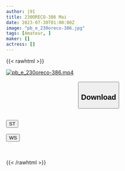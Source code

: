 ```yaml
---
author: j91
title: 230ORECO-386 Mai
date: 2023-07-30T01:00:00Z
image: "pb_e_230oreco-386.jpg"
tags: [Amateur, ]
maker: []
actress: []
---
```



{{< rawhtml >}}

<div class="video" data-videoid="1xlWaGgbzZcdxk">
    <a href="javascript:;">
        <img src="https://my.j91.asia/posts/pb_e_230oreco-386/pb_e_230oreco-386.jpg" width="WIDTH" height="HEIGHT" alt="pb_e_230oreco-386.mp4" loading="lazy">
    </a>
</div>

<script type="text/javascript" src="https://j91.asia/asset/on-demand-st.js"></script>

<br>
  <link rel="stylesheet" href="https://j91.asia/asset/bs5.css">
  
  <center>
  <button class="btn btn-primary" type="button" data-bs-toggle="collapse" data-bs-target=".multi-collapse" aria-expanded="false" aria-controls="multiCollapseExample1 multiCollapseExample2"><h2>Download</h2></button></center>
</p>
<div class="row">
  <div class="col">
    <div class="collapse multi-collapse" id="multiCollapseExample1">
      <div class="card card-body">
	      	      <br>
<div class="buttons">  
<a href="https://streamtape.to/v/1xlWaGgbzZcdxk"><button class="btn-hover color-3"><i class="fa fa-download"></i> ST</button></a></div>
    </div>
  </div>
</div>
  <div class="col">
    <div class="collapse multi-collapse" id="multiCollapseExample2">
      <div class="card card-body">
	      <br>
<div class="buttons">
    <a href="https://wolfstream.tv/x853bbwsofor.html"><button class="btn-hover color-9"><i class="fa fa-download"></i> WS</button></a></div>
<br><br>
      </div>
    </div>
  </div>
</div>

{{< /rawhtml >}}